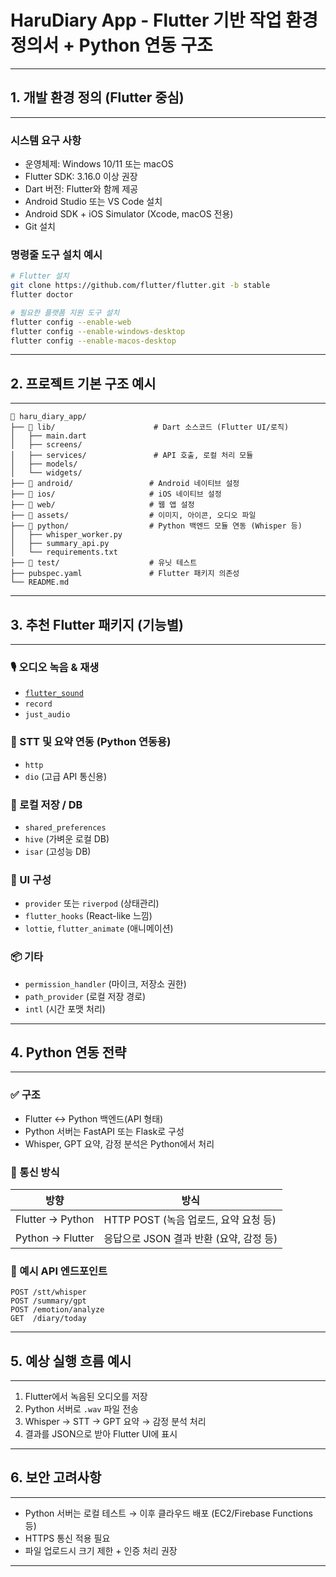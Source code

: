 # HaruDiary App - Flutter 기반 작업 환경 정의서 + Python 연동 구조 
---

## 1. 개발 환경 정의 (Flutter 중심)
---

### 시스템 요구 사항
- 운영체제: Windows 10/11 또는 macOS
- Flutter SDK: 3.16.0 이상 권장
- Dart 버전: Flutter와 함께 제공
- Android Studio 또는 VS Code 설치
- Android SDK + iOS Simulator (Xcode, macOS 전용)
- Git 설치

### 명령줄 도구 설치 예시
```bash
# Flutter 설치
git clone https://github.com/flutter/flutter.git -b stable
flutter doctor

# 필요한 플랫폼 지원 도구 설치
flutter config --enable-web
flutter config --enable-windows-desktop
flutter config --enable-macos-desktop
```

---

## 2. 프로젝트 기본 구조 예시
---

```plaintext
📁 haru_diary_app/
├── 📁 lib/                      # Dart 소스코드 (Flutter UI/로직)
│   ├── main.dart
│   ├── screens/
│   ├── services/               # API 호출, 로컬 처리 모듈
│   ├── models/
│   └── widgets/
├── 📁 android/                 # Android 네이티브 설정
├── 📁 ios/                     # iOS 네이티브 설정
├── 📁 web/                     # 웹 앱 설정
├── 📁 assets/                  # 이미지, 아이콘, 오디오 파일
├── 📁 python/                  # Python 백엔드 모듈 연동 (Whisper 등)
│   ├── whisper_worker.py
│   ├── summary_api.py
│   └── requirements.txt
├── 📁 test/                    # 유닛 테스트
├── pubspec.yaml               # Flutter 패키지 의존성
└── README.md
```

---

## 3. 추천 Flutter 패키지 (기능별)
---

### 🎙️ 오디오 녹음 & 재생
- [`flutter_sound`](https://pub.dev/packages/flutter_sound)
- `record`
- `just_audio`

### 🧠 STT 및 요약 연동 (Python 연동용)
- `http`
- `dio` (고급 API 통신용)

### 🧠 로컬 저장 / DB
- `shared_preferences`
- `hive` (가벼운 로컬 DB)
- `isar` (고성능 DB)

### 🎨 UI 구성
- `provider` 또는 `riverpod` (상태관리)
- `flutter_hooks` (React-like 느낌)
- `lottie`, `flutter_animate` (애니메이션)

### 📦 기타
- `permission_handler` (마이크, 저장소 권한)
- `path_provider` (로컬 저장 경로)
- `intl` (시간 포맷 처리)

---

## 4. Python 연동 전략
---

### ✅ 구조
- Flutter ↔️ Python 백엔드(API 형태)
- Python 서버는 FastAPI 또는 Flask로 구성
- Whisper, GPT 요약, 감정 분석은 Python에서 처리

### 📡 통신 방식
| 방향 | 방식 |
|------|------|
| Flutter → Python | HTTP POST (녹음 업로드, 요약 요청 등) |
| Python → Flutter | 응답으로 JSON 결과 반환 (요약, 감정 등) |

### 📁 예시 API 엔드포인트
```http
POST /stt/whisper
POST /summary/gpt
POST /emotion/analyze
GET  /diary/today
```

---

## 5. 예상 실행 흐름 예시
---

1. Flutter에서 녹음된 오디오를 저장
2. Python 서버로 `.wav` 파일 전송
3. Whisper → STT → GPT 요약 → 감정 분석 처리
4. 결과를 JSON으로 받아 Flutter UI에 표시

---

## 6. 보안 고려사항
---

- Python 서버는 로컬 테스트 → 이후 클라우드 배포 (EC2/Firebase Functions 등)
- HTTPS 통신 적용 필요
- 파일 업로드시 크기 제한 + 인증 처리 권장

---

